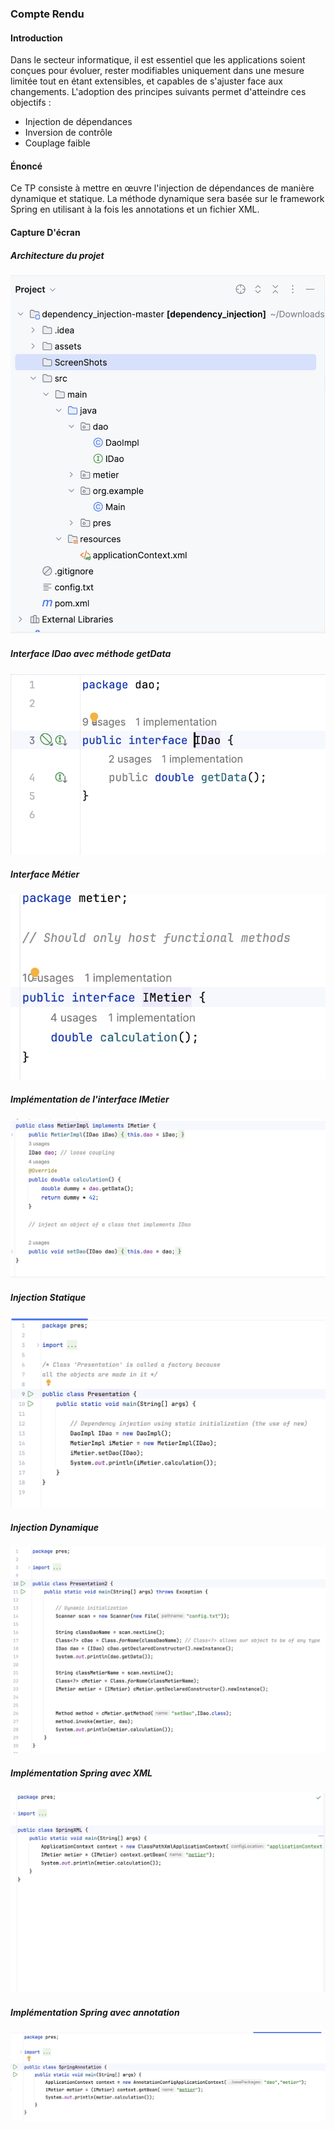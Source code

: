<h3>Compte Rendu</h3>

<h4>Introduction</h4>
<p>Dans le secteur informatique, il est essentiel que les applications soient conçues pour évoluer, rester modifiables uniquement dans une mesure limitée tout en étant extensibles, et capables de s'ajuster face aux changements. L'adoption des principes suivants permet d'atteindre ces objectifs :</p>
<ul>
    <li>Injection de dépendances</li>
    <li>Inversion de contrôle</li>
    <li>Couplage faible</li>
</ul>

<h4>Énoncé</h4>
<p>Ce TP consiste à mettre en œuvre l'injection de dépendances de manière dynamique et statique. La méthode dynamique sera basée sur le framework Spring en utilisant à la fois les annotations et un fichier XML.</p>

<h4>Capture D'écran</h4>

<h5>Architecture du projet</h5>
<img src="ScreenShots/Screenshot 2024-03-06 at 00.14.04.png" alt="Architecture Image">

<h5>Interface IDao avec méthode getData</h5>
<img src="ScreenShots/Screenshot 2024-03-06 at 00.14.55.png" alt="Interface IDao Image">

<h5>Interface Métier</h5>
<img src="ScreenShots/Screenshot 2024-03-06 at 00.15.07.png" alt="Interface Métier Image">

<h5>Implémentation de l'interface IMetier</h5>
<img src="ScreenShots/Screenshot 2024-03-06 at 00.15.21.png" alt="Implémentation IMetier Image">

<h5>Injection Statique</h5>
<img src="ScreenShots/Screenshot 2024-03-06 at 00.31.20.png" alt="Injection Statique Image">

<h5>Injection Dynamique</h5>
<img src="ScreenShots/Screenshot 2024-03-06 at 00.31.45.png" alt="Injection Dynamique Image">

<h5>Implémentation Spring avec XML</h5>
<img src="ScreenShots/Screenshot 2024-03-06 at 00.32.08.png" alt="Implémentation Spring XML Image">

<h5>Implémentation Spring avec annotation</h5>
<img src="ScreenShots/Screenshot 2024-03-06 at 00.34.15.png" alt="Implémentation Spring avec annotation Image">